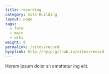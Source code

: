 ```yaml
---
title: recording
category: Site Building
layout: page
tags:
  - form
  - main
  - wiki
weight: 8
permalink: /sites/record
hyiplink: http://hyip.github.io/sites/record
---
```


Horem ipsum dolor sit amettetur ing elit. 
